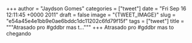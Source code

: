 
+++
author = "Jaydson Gomes"
categories = ["tweet"]
date = "Fri Sep 16 12:11:45 +0000 2011"
draft = false
image = "{TWEET_IMAGE}"
slug = "e54a45e4e1bb9e0ae6bddc1dc11202c6fd79f15f"
tags = ["tweet"]
title = """Atrasado pro #gddbr mas t..."""
+++
Atrasado pro #gddbr mas to chegando
